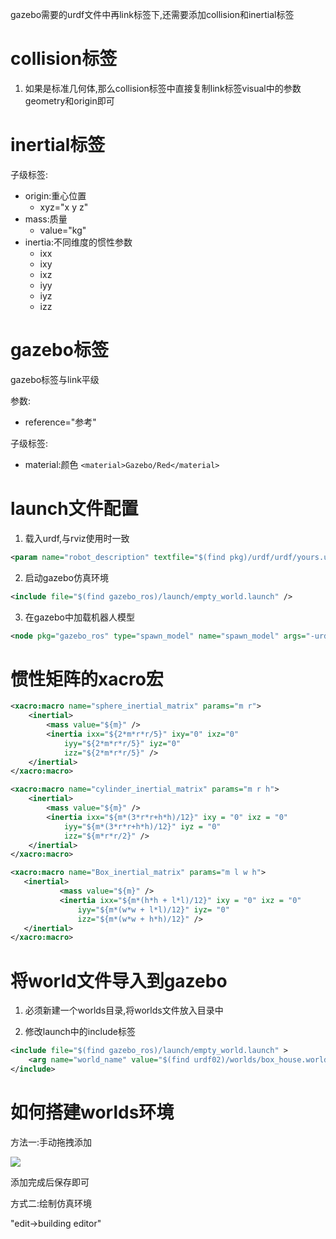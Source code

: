 gazebo需要的urdf文件中再link标签下,还需要添加collision和inertial标签

# collision标签

1. 如果是标准几何体,那么collision标签中直接复制link标签visual中的参数geometry和origin即可


# inertial标签

子级标签:
* origin:重心位置
	* xyz="x y z"
* mass:质量
	* value="kg"
* inertia:不同维度的惯性参数
	* ixx
	* ixy
	* ixz
	* iyy
	* iyz
	* izz

# gazebo标签

gazebo标签与link平级

参数:
* reference="参考"

子级标签:
* material:颜色 `<material>Gazebo/Red</material>`


# launch文件配置

1. 载入urdf,与rviz使用时一致

```xml
<param name="robot_description" textfile="$(find pkg)/urdf/urdf/yours.urdf" />
```

2. 启动gazebo仿真环境

```xml
<include file="$(find gazebo_ros)/launch/empty_world.launch" />
```

3. 在gazebo中加载机器人模型

```xml
<node pkg="gazebo_ros" type="spawn_model" name="spawn_model" args="-urdf -model mycar -param robot_description" />
```

# 惯性矩阵的xacro宏

```xml
<xacro:macro name="sphere_inertial_matrix" params="m r">
	<inertial>
		<mass value="${m}" />
		<inertia ixx="${2*m*r*r/5}" ixy="0" ixz="0"
			iyy="${2*m*r*r/5}" iyz="0" 
			izz="${2*m*r*r/5}" />
	</inertial>
</xacro:macro>

<xacro:macro name="cylinder_inertial_matrix" params="m r h">
	<inertial>
		<mass value="${m}" />
		<inertia ixx="${m*(3*r*r+h*h)/12}" ixy = "0" ixz = "0"
			iyy="${m*(3*r*r+h*h)/12}" iyz = "0"
			izz="${m*r*r/2}" /> 
	</inertial>
</xacro:macro>

<xacro:macro name="Box_inertial_matrix" params="m l w h">
   <inertial>
		   <mass value="${m}" />
		   <inertia ixx="${m*(h*h + l*l)/12}" ixy = "0" ixz = "0"
			   iyy="${m*(w*w + l*l)/12}" iyz= "0"
			   izz="${m*(w*w + h*h)/12}" />
   </inertial>
</xacro:macro>
```

# 将world文件导入到gazebo

1. 必须新建一个worlds目录,将worlds文件放入目录中

2. 修改launch中的include标签

```xml
<include file="$(find gazebo_ros)/launch/empty_world.launch" >
    <arg name="world_name" value="$(find urdf02)/worlds/box_house.world" />
</include>
```

# 如何搭建worlds环境

方法一:手动拖拽添加

![](F-URDF与Gazebo集成.png)

添加完成后保存即可

方式二:绘制仿真环境

"edit->building editor"

